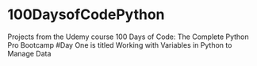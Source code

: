 # 100DaysofCodePython
Projects from the Udemy course 100 Days of Code: The Complete Python Pro Bootcamp
#Day One is titled Working with Variables in Python to Manage Data



